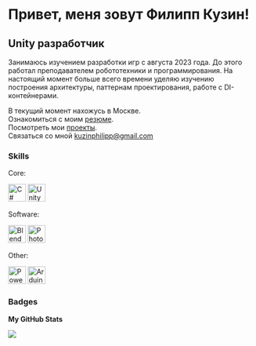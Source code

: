 Привет, меня зовут Филипп Кузин!
=====================================================================================================================================

Unity разработчик
-----------------

Занимаюсь изучением разработки игр с августа 2023 года. До этого работал преподавателем робототехники и программирования. На настоящий момент больше всего времени уделяю изучению построения архитектуры, паттернам проектирования, работе с DI-контейнерами. 

В текущий момент нахожусь в Москве. <br />
Ознакомиться с моим [резюме](https://hh.ru/resume/368c034dff082b28bb0039ed1f556f41335669?customDomain=1). <br />
Посмотреть мои [проекты](https://philipkuzin.itch.io). <br />
Связаться со мной [kuzinphilipp@gmail.com](mailto:kuzinphilipp@gmail.com) <br />

### Skills

Core:
<p align="left">
<a href="https://docs.microsoft.com/en-us/dotnet/csharp/" target="_blank" rel="noreferrer"><img src="https://raw.githubusercontent.com/danielcranney/readme-generator/main/public/icons/skills/csharp-colored.svg" width="36" height="36" alt="C#" /></a>
<a href="https://unity.com/" target="_blank" rel="noreferrer"><img src="https://www.vectorlogo.zone/logos/unity3d/unity3d-icon.svg" width="36" height="36" alt="Unity" /></a>

Software:
<p align="left">
<a href="https://www.blender.org/" target="_blank" rel="noreferrer"><img src="https://raw.githubusercontent.com/danielcranney/readme-generator/main/public/icons/skills/blender-colored.svg" width="36" height="36" alt="Blender" /></a>
<a href="https://www.adobe.com/uk/products/photoshop.html" target="_blank" rel="noreferrer"><img src="https://raw.githubusercontent.com/danielcranney/readme-generator/main/public/icons/skills/photoshop-colored.svg" width="36" height="36" alt="Photoshop" /></a>

Other:
<p align="left">
<a href="https://learn.microsoft.com/ru-ru/powershell/" target="_blank" rel="noreferrer"><img src="https://github.com/file-icons/icons/blob/master/svg/PowerShell.svg" width="36" height="36" alt="PowerShell" /></a>
<a href="https://store.arduino.cc/?gclid=Cj0KCQjw2eilBhCCARIsAG0Pf8uueBifykWcsSS4LPESeGQfxGVKJYnzV7bz471XfknQJy_1VINVWM8aAkLtEALw_wcB" target="_blank" rel="noreferrer"><img src="https://raw.githubusercontent.com/danielcranney/readme-generator/main/public/icons/skills/arduino-colored.svg" width="36" height="36" alt="Arduino" /></a></p>

### Badges

<b>My GitHub Stats</b>

<a href="http://www.github.com/PhilipKuzin"><img src="https://github-readme-streak-stats.herokuapp.com/?user=PhilipKuzin&stroke=ffffff&background=1c1917&ring=0891b2&fire=0891b2&currStreakNum=ffffff&currStreakLabel=0891b2&sideNums=ffffff&sideLabels=ffffff&dates=ffffff&hide_border=true" /></a>

